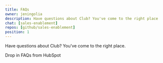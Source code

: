 ```yaml
---
title: FAQs
owner: jeningolia
description: Have questions about Club? You've come to the right place
chat: [sales-enablement]
repos: [github/sales-enablement]
position: 1
---
```

Have questions about Club? You've come to the right place.

Drop in FAQs from HubSpot
